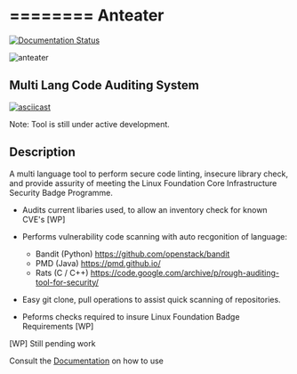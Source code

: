 ========
Anteater
========

[![Documentation Status](https://readthedocs.org/projects/anteater/badge/?version=latest)](http://anteater.readthedocs.io/en/latest/?badge=latest)

![anteater](http://i.imgur.com/BPvV3Gz.png)

Multi Lang Code Auditing System
---------------------------

[![asciicast](https://asciinema.org/a/5juc3lxf8p4dene8h8y8r68le.png)](https://asciinema.org/a/5juc3lxf8p4dene8h8y8r68le)

Note: Tool is still under active development.

Description
-----------

A multi language tool to perform secure code linting, insecure library check,
and provide assurity of meeting the Linux Foundation Core Infrastructure
Security Badge Programme.

* Audits current libaries used, to allow an inventory check for known CVE's [WP]

* Performs vulnerability code scanning with auto recgonition of language:
    * Bandit (Python) https://github.com/openstack/bandit
    * PMD (Java) https://pmd.github.io/
    * Rats (C / C++) https://code.google.com/archive/p/rough-auditing-tool-for-security/

* Easy git clone, pull operations to assist quick scanning of repositories.

* Peforms checks required to insure Linux Foundation Badge Requirements [WP]

[WP] Still pending work

Consult the [Documentation](http://anteater.readthedocs.io/en/latest/) on how to use 

    
